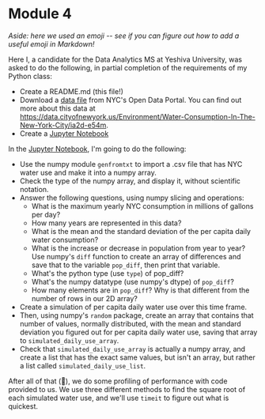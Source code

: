 # Module 4

*Aside: here we used an emoji -- see if you can figure out how to add a useful emoji in Markdown!*

Here I, a candidate for the Data Analytics MS at Yeshiva University, was asked to do the following, in partial completion of the requirements of my Python class:

* Create a README.md (this file!)
* Download a [data file](data/Water_Consumption_In_The_New_York_City.csv) from NYC's Open Data Portal.  You can find out more about this data at <https://data.cityofnewyork.us/Environment/Water-Consumption-In-The-New-York-City/ia2d-e54m>.
* Create a [Jupyter Notebook](Assignment_4.ipynb)

In the [Jupyter Notebook](Assignment_4.ipynb), I'm going to do the following:

* Use the numpy module `genfromtxt` to import a .csv file that has NYC water use and make it into a numpy array.
* Check the type of the numpy array, and display it, without scientific notation.
* Answer the following questions, using numpy slicing and operations:
  - What is the maximum yearly NYC consumption in millions of gallons per day?
  - How many years are represented in this data?  
  - What is the mean and the standard deviation of the per capita daily water consumption?
  - What is the increase or decrease in population from year to year?  Use numpy's `diff` function to create an array of differences and save that to the variable `pop_diff`, then print that variable.
  - What's the python type (use `type`) of pop_diff?
  - What's the numpy datatype (use numpy's dtype) of `pop_diff`?
  - How many elements are in `pop_diff`? Why is that different from the number of rows in our 2D array?
* Create a simulation of per capita daily water use over this time frame.
* Then, using numpy's `random` package, create an array that contains that number of values, normally distributed, with the mean and standard deviation you figured out for per capita daily water use, saving that array to `simulated_daily_use_array`.
* Check that `simulated_daily_use_array` is actually a numpy array, and create a list that has the exact same values, but isn't an array, but rather a list called `simulated_daily_use_list`.

After all of that (:dart:), we do some profiling of performance with code provided to us. We use three different methods to find the square root of each simulated water use, and we'll use `timeit` to figure out what is quickest.
